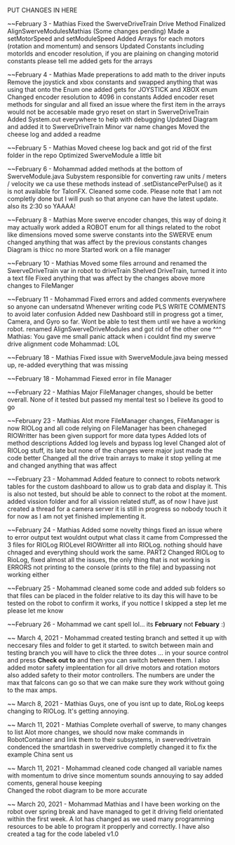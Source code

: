 PUT CHANGES IN HERE

~~February 3 - Mathias
    Fixed the SwerveDriveTrain Drive Method
    Finalized AlignSwerveModulesMathias (Some changes pending)
    Made a setMotorSpeed and setModuleSpeed
    Added Arrays for each motors (rotation and momentum) and sensors
    Updated Constants including motorIds and encoder resolution, if you are plaining on changing motorid constants please tell me
    added gets for the arrays

~~February 4 - Mathias
    Made preperations to add math to the driver inputs
    Remove the joystick and xbox constants and swapped anything that was using that onto the Enum one
    added gets for JOYSTICK and XBOX enum
    Changed encoder resolution to 4096 in constants
    Added encoder reset methods for singular and all
    fixed an issue where the first item in the arrays would not be accesable
    made gryo reset on start in SwerveDriveTrain
    Added System.out everywhere to help with debugging
    Updated Diagram and added it to SwerveDriveTrain
    Minor var name changes
    Moved the cheese log and added a readme

~~February 5 - Mathias
    Moved cheese log back and got rid of the first folder in the repo
    Optimized SwerveModule a little bit
    
~~February 6 - Mohammad
    added methods at the bottom of SwerveModule.java Subystem responsible for converting raw units / meters / velocity we ca use these methods instead of .setDistancePerPulse() as it is not available for TalonFX. Cleaned some code. Please note that I am not completly done but I will push so that anyone can have the latest update. also its 2:30 so YAAAA!

~~February 8 - Mathias
    More swerve encoder changes, this way of doing it may actually work
    added a ROBOT enum for all things related to the robot like dimensions
    moved some swerve constants into the SWERVE enum
    changed anything that was affect by the previous constants changes
    Diagram is thicc no more
    Started work on a file manager

~~February 10 - Mathias
    Moved some files arround and renamed the SwerveDriveTrain var in robot to driveTrain
    Shelved DriveTrain, turned it into a text file
    Fixed anything that was affect by the changes above
    more changes to FileManger

~~February 11 - Mohammad
    Fixed errors and added comments everywhere so anyone can undersatnd
    Whenever writing code PLS WRITE COMMENTS to avoid later confusion
    Added new Dashboard still in progress got a timer, Camera, and Gyro
    so far. Wont be able to test them until we have a working robot.
    renamed AlignSwerveDriveModules and got rid of the other one
                                    ^^^ 
    Mathias: You gave me small panic attack when i couldnt find my swerve drive alignment code
    Mohammad: LOL

~~February 18 - Mathias
    Fixed issue with SwerveModule.java being messed up, re-added everything that was missing
    
~~February 18 - Mohammad
    Fiexed error in file Manager 

~~February 22 - Mathias
    Major FileManager changes, should be better overall. None of it tested but passed my mental test so I believe its good to go

~~February 23 - Mathias
    Alot more FileManager changes, FileManager is now RIOLog and all code relying on FileManager has been chaneged
    RIOWritter has been given support for more data types
    Added lots of method descriptions
    Added log levels and bypass log level
    Changed alot of RIOLog stuff, its late but none of the changes were major just made the code better
    Changed all the drive train arrays to make it stop yelling at me and changed anything that was affect

~~February 23 - Mohammad
    Added feature to connect to robots network tables for the custom dashboard to allow us to grab data and display it. This is also
    not tested, but should be able to connect to the robot at the moment.
    added vission folder and for all vission related stuff, as of now I have just created a thread for a camera server it is still in progress so nobody touch it for now as I am  not yet finished implementing it.

~~February 24 - Mathias
    Added some novelty things 
    fixed an issue where to error output text wouldnt output what class it came from
    Compressed the 3 files for RIOLog RIOLevel RIOWritter all into RIOLog.
    nothing should have chnaged and everything should work the same.
    PART2
    Changed RIOLog to RioLog, fixed almost all the issues, the only thing that is not working is ERRORS not printing to the console (prints to the file) and bypassing not working either

~~February 25 - Mohammad
    cleaned some code and added sub folders so that files can be placed in the folder relative to its day
    this will have to be tested on the robot to confirm it works, if you nottice I skipped a step let me please let me know

~~February 26 - Mohammad
    we cant spell lol... its **February** not **Febuary** :)

~~ March 4, 2021 - Mohammad 
    created testing branch and setted it up with neccesary files and folder to get it started. to switch between main and testing branch you will have to click the three dotes ... in your source control and press **Check out to** and then you can switch between them.
    I also added motor safety impleentation for all drive motors and rotation motors also added safety to their motor controllers. The numbers are under the max that falcons can go so that we can make sure they work without going to the max amps.

~~ March 8, 2021 - Mathias
    Guys, one of you isnt up to date, RioLog keeps changing to RIOLog. It's getting annoying.

~~ March 11, 2021 - Mathias
    Complete overhall of swerve, to many changes to list
    Alot more changes, we should now make commands in RobotContainer and link them to their
    subsystems, in swervedrivetrain condenced the smartdash
    in swervedrive completly changed it to fix the example China sent us

~~ March 11, 2021 - Mohammad
    cleaned code changed all variable names with momentum to drive since momentum sounds annouying to say
    added coments, general house keeping    
    Changed the robot diagram to be more accurate

~~ March 20, 2021 - Mohammad
    Mathias and I have been working on the robot over spring break and have managed to get it driving field orientated within the
    first week. A lot has changed as we used many programming resources to be able to program it propperly and correctly. I have also 
    created a tag for the code labeled v1.0  
